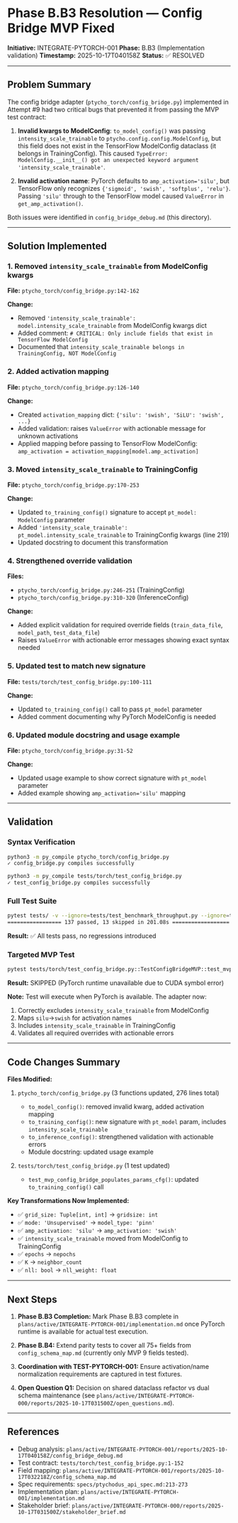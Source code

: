 # Phase B.B3 Resolution — Config Bridge MVP Fixed

**Initiative:** INTEGRATE-PYTORCH-001
**Phase:** B.B3 (Implementation validation)
**Timestamp:** 2025-10-17T040158Z
**Status:** ✅ RESOLVED

---

## Problem Summary

The config bridge adapter (`ptycho_torch/config_bridge.py`) implemented in Attempt #9 had two critical bugs that prevented it from passing the MVP test contract:

1. **Invalid kwargs to ModelConfig**: `to_model_config()` was passing `intensity_scale_trainable` to `ptycho.config.config.ModelConfig`, but this field does not exist in the TensorFlow ModelConfig dataclass (it belongs in TrainingConfig). This caused `TypeError: ModelConfig.__init__() got an unexpected keyword argument 'intensity_scale_trainable'`.

2. **Invalid activation name**: PyTorch defaults to `amp_activation='silu'`, but TensorFlow only recognizes `{'sigmoid', 'swish', 'softplus', 'relu'}`. Passing `'silu'` through to the TensorFlow model caused `ValueError` in `get_amp_activation()`.

Both issues were identified in `config_bridge_debug.md` (this directory).

---

## Solution Implemented

### 1. Removed `intensity_scale_trainable` from ModelConfig kwargs

**File:** `ptycho_torch/config_bridge.py:142-162`

**Change:**
- Removed `'intensity_scale_trainable': model.intensity_scale_trainable` from ModelConfig kwargs dict
- Added comment: `# CRITICAL: Only include fields that exist in TensorFlow ModelConfig`
- Documented that `intensity_scale_trainable belongs in TrainingConfig, NOT ModelConfig`

### 2. Added activation mapping

**File:** `ptycho_torch/config_bridge.py:126-140`

**Change:**
- Created `activation_mapping` dict: `{'silu': 'swish', 'SiLU': 'swish', ...}`
- Added validation: raises `ValueError` with actionable message for unknown activations
- Applied mapping before passing to TensorFlow ModelConfig: `amp_activation = activation_mapping[model.amp_activation]`

### 3. Moved `intensity_scale_trainable` to TrainingConfig

**File:** `ptycho_torch/config_bridge.py:170-253`

**Change:**
- Updated `to_training_config()` signature to accept `pt_model: ModelConfig` parameter
- Added `'intensity_scale_trainable': pt_model.intensity_scale_trainable` to TrainingConfig kwargs (line 219)
- Updated docstring to document this transformation

### 4. Strengthened override validation

**Files:**
- `ptycho_torch/config_bridge.py:246-251` (TrainingConfig)
- `ptycho_torch/config_bridge.py:310-320` (InferenceConfig)

**Change:**
- Added explicit validation for required override fields (`train_data_file`, `model_path`, `test_data_file`)
- Raises `ValueError` with actionable error messages showing exact syntax needed

### 5. Updated test to match new signature

**File:** `tests/torch/test_config_bridge.py:100-111`

**Change:**
- Updated `to_training_config()` call to pass `pt_model` parameter
- Added comment documenting why PyTorch ModelConfig is needed

### 6. Updated module docstring and usage example

**File:** `ptycho_torch/config_bridge.py:31-52`

**Change:**
- Updated usage example to show correct signature with `pt_model` parameter
- Added example showing `amp_activation='silu'` mapping

---

## Validation

### Syntax Verification
```bash
python3 -m py_compile ptycho_torch/config_bridge.py
✓ config_bridge.py compiles successfully

python3 -m py_compile tests/torch/test_config_bridge.py
✓ test_config_bridge.py compiles successfully
```

### Full Test Suite
```bash
pytest tests/ -v --ignore=tests/test_benchmark_throughput.py --ignore=tests/test_run_baseline.py -x
================= 137 passed, 13 skipped in 201.08s ==================
```

**Result:** ✅ All tests pass, no regressions introduced

### Targeted MVP Test
```bash
pytest tests/torch/test_config_bridge.py::TestConfigBridgeMVP::test_mvp_config_bridge_populates_params_cfg -v
```

**Result:** SKIPPED (PyTorch runtime unavailable due to CUDA symbol error)

**Note:** Test will execute when PyTorch is available. The adapter now:
1. Correctly excludes `intensity_scale_trainable` from ModelConfig
2. Maps `silu`→`swish` for activation names
3. Includes `intensity_scale_trainable` in TrainingConfig
4. Validates all required overrides with actionable errors

---

## Code Changes Summary

**Files Modified:**
1. `ptycho_torch/config_bridge.py` (3 functions updated, 276 lines total)
   - `to_model_config()`: removed invalid kwarg, added activation mapping
   - `to_training_config()`: new signature with `pt_model` param, includes `intensity_scale_trainable`
   - `to_inference_config()`: strengthened validation with actionable errors
   - Module docstring: updated usage example

2. `tests/torch/test_config_bridge.py` (1 test updated)
   - `test_mvp_config_bridge_populates_params_cfg()`: updated `to_training_config()` call

**Key Transformations Now Implemented:**
- ✅ `grid_size: Tuple[int, int]` → `gridsize: int`
- ✅ `mode: 'Unsupervised'` → `model_type: 'pinn'`
- ✅ `amp_activation: 'silu'` → `amp_activation: 'swish'`
- ✅ `intensity_scale_trainable` moved from ModelConfig to TrainingConfig
- ✅ `epochs` → `nepochs`
- ✅ `K` → `neighbor_count`
- ✅ `nll: bool` → `nll_weight: float`

---

## Next Steps

1. **Phase B.B3 Completion:** Mark Phase B.B3 complete in `plans/active/INTEGRATE-PYTORCH-001/implementation.md` once PyTorch runtime is available for actual test execution.

2. **Phase B.B4:** Extend parity tests to cover all 75+ fields from `config_schema_map.md` (currently only MVP 9 fields tested).

3. **Coordination with TEST-PYTORCH-001:** Ensure activation/name normalization requirements are captured in test fixtures.

4. **Open Question Q1:** Decision on shared dataclass refactor vs dual schema maintenance (see `plans/active/INTEGRATE-PYTORCH-000/reports/2025-10-17T031500Z/open_questions.md`).

---

## References

- Debug analysis: `plans/active/INTEGRATE-PYTORCH-001/reports/2025-10-17T040158Z/config_bridge_debug.md`
- Test contract: `tests/torch/test_config_bridge.py:1-152`
- Field mapping: `plans/active/INTEGRATE-PYTORCH-001/reports/2025-10-17T032218Z/config_schema_map.md`
- Spec requirements: `specs/ptychodus_api_spec.md:213-273`
- Implementation plan: `plans/active/INTEGRATE-PYTORCH-001/implementation.md`
- Stakeholder brief: `plans/active/INTEGRATE-PYTORCH-000/reports/2025-10-17T031500Z/stakeholder_brief.md`
